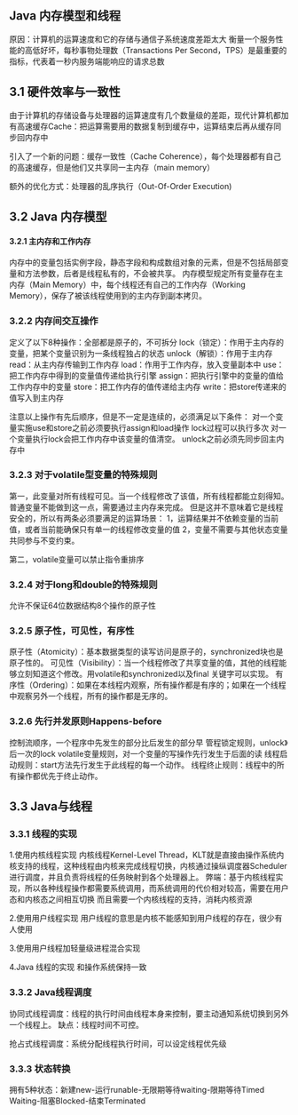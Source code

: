 ## Java 内存模型和线程
原因：计算机的运算速度和它的存储与通信子系统速度差距太大
衡量一个服务性能的高低好坏，每秒事物处理数（Transactions Per Second，TPS）是最重要的指标，代表着一秒内服务端能响应的请求总数

## 3.1 硬件效率与一致性
由于计算机的存储设备与处理器的运算速度有几个数量级的差距，现代计算机都加有高速缓存Cache：把运算需要用的数据复制到缓存中，运算结束后再从缓存同步回内存中

引入了一个新的问题：缓存一致性（Cache Coherence），每个处理器都有自己的高速缓存，但是他们又共享同一主内存（main memory）

额外的优化方式：处理器的乱序执行（Out-Of-Order Execution)

## 3.2 Java 内存模型
#### 3.2.1 主内存和工作内存
内存中的变量包括实例字段，静态字段和构成数组对象的元素，但是不包括局部变量和方法参数，后者是线程私有的，不会被共享。
内存模型规定所有变量存在主内存（Main Memory）中，每个线程还有自己的工作内存（Working Memory），保存了被该线程使用到的主内存到副本拷贝。

### 3.2.2 内存间交互操作
定义了以下8种操作：全部都是原子的，不可拆分
lock（锁定）：作用于主内存的变量，把某个变量识别为一条线程独占的状态
unlock（解锁）：作用于主内存
read：从主内存传输到工作内存
load：作用于工作内存，放入变量副本中
use：把工作内存中得到的变量值传递给执行引擎
assign：把执行引擎中的变量的值给工作内存中的变量
store：把工作内存的值传递给主内存
write：把store传递来的值写入到主内存

注意以上操作有先后顺序，但是不一定是连续的，必须满足以下条件：
对一个变量实施use和store之前必须要执行assign和load操作
lock过程可以执行多次
对一个变量执行lock会把工作内存中该变量的值清空。
unlock之前必须先同步回主内存中

### 3.2.3 对于volatile型变量的特殊规则
第一，此变量对所有线程可见。当一个线程修改了该值，所有线程都能立刻得知。普通变量不能做到这一点，需要通过主内存来完成。
但是这并不意味着它是线程安全的，所以有两条必须要满足的运算场景：
1，运算结果并不依赖变量的当前值，或者当前能确保只有单一的线程修改变量的值
2，变量不需要与其他状态变量共同参与不变约束。

第二，volatile变量可以禁止指令重排序

### 3.2.4 对于long和double的特殊规则
允许不保证64位数据结构8个操作的原子性


### 3.2.5 原子性，可见性，有序性
原子性（Atomicity）：基本数据类型的读写访问是原子的，synchronized块也是原子性的。
可见性（Visibility）：当一个线程修改了共享变量的值，其他的线程能够立刻知道这个修改。用volatile和synchronized以及final 关键字可以实现。
有序性（Ordering）：如果在本线程内观察，所有操作都是有序的；如果在一个线程中观察另外一个线程，所有的操作都是无序的。


### 3.2.6 先行并发原则Happens-before
控制流顺序，一个程序中先发生的部分比后发生的部分早
管程锁定规则，unlock》后一次的lock
volatile变量规则，对一个变量的写操作先行发生于后面的读
线程启动规则：start方法先行发生于此线程的每一个动作。
线程终止规则：线程中的所有操作都优先于终止动作。

## 3.3 Java与线程

### 3.3.1 线程的实现
1.使用内核线程实现
内核线程Kernel-Level Thread，KLT就是直接由操作系统内核支持的线程，这种线程由内核来完成线程切换，内核通过操纵调度器Scheduler进行调度，并且负责将线程的任务映射到各个处理器上。
弊端：基于内核线程实现，所以各种线程操作都需要系统调用，而系统调用的代价相对较高，需要在用户态和内核态之间相互切换
而且需要一个内核线程的支持，消耗内核资源

2.使用用户线程实现
用户线程的意思是内核不能感知到用户线程的存在，很少有人使用

3.使用用户线程加轻量级进程混合实现

4.Java 线程的实现
和操作系统保持一致

### 3.3.2 Java线程调度
协同式线程调度：线程的执行时间由线程本身来控制，要主动通知系统切换到另外一个线程上。
缺点：线程时间不可控。

抢占式线程调度：系统分配线程执行时间，可以设定线程优先级

### 3.3.3 状态转换
拥有5种状态：新建new-运行runable-无限期等待waiting-限期等待Timed Waiting-阻塞Blocked-结束Terminated





